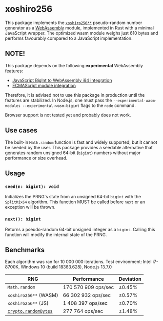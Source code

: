 # xoshiro256

This package implements the [`xoshiro256**`][xoshiro256] pseudo-random number generator as a [WebAssembly][wasm] module, implemented in Rust with a minimal JavaScript wrapper. The optimized wasm module weighs just 610 bytes and performs favourably compared to a JavaScript implementation.

## NOTE!

This package depends on the following **experimental** WebAssembly features:

* [JavaScript BigInt to WebAssembly i64 integration][wasm-i64-feature]
* [ECMAScript module integration][wasm-esm-feature]

Therefore, it is advised not to use this package in production until the features are stabilized.
In Node.js, one must pass the `--experimental-wasm-modules --experimental-wasm-bigint` flags to the `node` command.

Browser support is not tested yet and probably does not work.

## Use cases

The built-in `Math.random` function is fast and widely supported, but it cannot be seeded by the user. This package provides a seedable alternative that generates random unsigned 64-bit (`bigint`) numbers without major performance or size overhead.

## Usage

### `seed(n: bigint): void`

Initializes the PRNG's state from an unsigned 64-bit `bigint` with the `SplitMix64` algorithm.
This function MUST be called before `next` or an exception will be thrown.

### `next(): bigint`

Returns a pseudo-random 64-bit unsigned integer as a `bigint`.
Calling this function will modify the internal state of the PRNG.

## Benchmarks

Each algorithm was ran for 10 000 000 iterations.
Test environment: Intel i7-8700K, Windows 10 (build 18363.628), Node.js 13.7.0

| RNG | Performance | Deviation | 
| --- | ----------- | --------- |
| `Math.random` | 170 570 909 ops/sec | ±0.45% |
| `xoshiro256**` (WASM) | 66 302 932 ops/sec | ±0.57% |
| `xoshiro256**` (JS) | 1 408 397 ops/sec | ±0.70% |
| [`crypto.randomBytes`][node1] | 277 764 ops/sec | ±1.48% |

[xoshiro256]: http://prng.di.unimi.it/
[wasm]: https://webassembly.org/
[node1]: https://nodejs.org/api/crypto.html#crypto_crypto_randombytes_size_callback
[wasm-i64-feature]: https://github.com/WebAssembly/proposals/issues/7
[wasm-esm-feature]: https://github.com/WebAssembly/proposals/issues/12